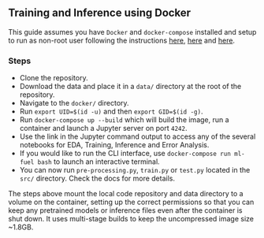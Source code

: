 ## Training and Inference using Docker

This guide assumes you have `Docker` and `docker-compose` installed and setup to run as non-root user following the instructions [here](https://docs.docker.com/engine/install/), [here](https://docs.docker.com/engine/install/linux-postinstall/) and [here](https://docs.docker.com/compose/install/).

### Steps

* Clone the repository.
* Download the data and place it in a `data/` directory at the root of the repository.
* Navigate to the `docker/` directory.
* Run `export UID=$(id -u)` and then `export GID=$(id -g)`.
* Run `docker-compose up --build` which will build the image, run a container and launch a Jupyter server on port `4242`.
* Use the link in the Jupyter command output to access any of the several notebooks for EDA, Training, Inference and Error Analysis.
* If you would like to run the CLI interface, use `docker-compose run ml-fuel bash` to launch an interactive terminal.
* You can now run `pre-processing.py`, `train.py` or `test.py` located in the `src/` directory. Check the docs for more details.

The steps above mount the local code repository and data directory to a volume on the container, setting up the correct permissions 
so that you can keep any pretrained models or inference files even after the container is shut down. It uses multi-stage builds to keep the uncompressed image size ~1.8GB.
